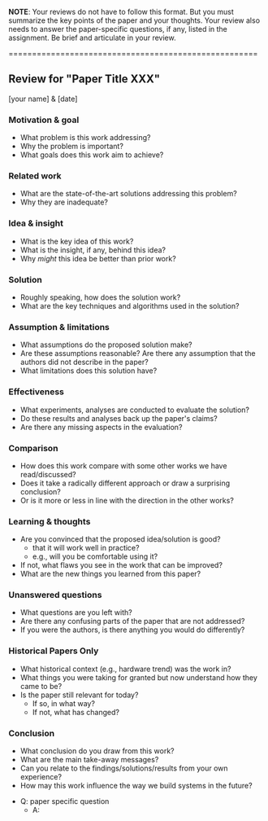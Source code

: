 **NOTE**: Your reviews do not have to follow this format. But you must
summarize the key points of the paper and your thoughts. Your review also needs
to answer the paper-specific questions, if any, listed in the assignment. Be
brief and articulate in your review.

=====================================================

## Review for "Paper Title XXX"

[your name] & [date]

### Motivation & goal
  - What problem is this work addressing? 
  - Why the problem is important?
  - What goals does this work aim to achieve?

### Related work
  - What are the state-of-the-art solutions addressing this problem?
  - Why they are inadequate?

### Idea & insight
  - What is the key idea of this work?
  - What is the insight, if any, behind this idea?
  - Why *might* this idea be better than prior work?

### Solution
  - Roughly speaking, how does the solution work?
  - What are the key techniques and algorithms used in the solution?

### Assumption & limitations
  - What assumptions do the proposed solution make?
  - Are these assumptions reasonable? Are there any assumption that the authors did not describe in the paper? 
  - What limitations does this solution have?

### Effectiveness 
  - What experiments, analyses are conducted to evaluate the solution?
  - Do these results and analyses back up the paper's claims?
  - Are there any missing aspects in the evaluation?

### Comparison 
  - How does this work compare with some other works we have read/discussed?
  - Does it take a radically different approach or draw a surprising conclusion?
  - Or is it more or less in line with the direction in the other works?

### Learning & thoughts
  - Are you convinced that the proposed idea/solution is good?
    - that it will work well in practice?
    - e.g., will you be comfortable using it?
  - If not, what flaws you see in the work that can be improved?
  - What are the new things you learned from this paper?

### Unanswered questions
  - What questions are you left with?
  - Are there any confusing parts of the paper that are not addressed?
  - If you were the authors, is there anything you would do differently?

### Historical Papers Only
  - What historical context (e.g., hardware trend) was the work in?
  - What things you were taking for granted but now understand how they came to be?
  - Is the paper still relevant for today?
    - If so, in what way?
    - If not, what has changed?

### Conclusion
  - What conclusion do you draw from this work?
  - What are the main take-away messages?
  - Can you relate to the findings/solutions/results from your own experience?
  - How may this work influence the way we build systems in the future?

* Q: paper specific question
  - A:
